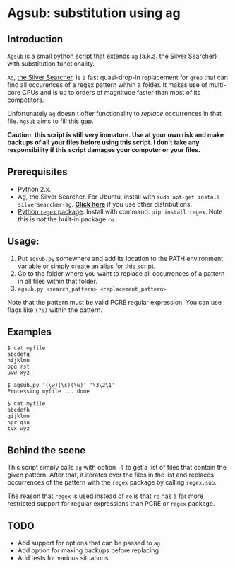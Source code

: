 # Agsub: substitution using ag

## Introduction


`Agsub` is a small python script that extends `ag` (a.k.a. the Silver Searcher) with substitution functionality.

`Ag`, [the Silver Searcher](https://github.com/ggreer/the_silver_searcher), is a fast quasi-drop-in replacement for `grep` that can find all occurences of a regex pattern within a folder. It makes use of multi-core CPUs and is up to orders of magnitude faster than most of its competitors.

Unfortunately `ag` doesn't offer functionality to *replace* occurrences in that file. `Agsub` aims to fill this gap.

**Caution: this script is still very immature. Use at your own risk and make backups of all your files before using this script. I don't take any responsibility if this script damages your computer or your files.**

## Prerequisites
- Python 2.x.
- Ag, the Silver Searcher. For Ubuntu, install with `sudo apt-get install silversearcher-ag`. [**Click here**](https://github.com/ggreer/the_silver_searcher) if you use other distributions.
- [Python `regex` package](https://pypi.python.org/pypi/regex/). Install with command: `pip install regex`. Note this is *not* the built-in package `re`.

## Usage:
1. Put `agsub.py` somewhere and add its location to the PATH environment variable or simply create an alias for this script.
2. Go to the folder where you want to replace all occurrences of a pattern in all files within that folder.
3. `agsub.py <search_pattern> <replacement_pattern>`

Note that the pattern must be valid PCRE regular expression. You can use flags like `(?s)` within the pattern.

## Examples
```
$ cat myfile
abcdefg
hijklmn
opq rst
uvw xyz

$ agsub.py '(\w)(\s)(\w)' '\3\2\1'
Processing myfile ... done

$ cat myfile
abcdefh
gijklmo
npr qsu
tvx wyz
```

## Behind the scene

This script simply calls `ag` with option `-l` to get a list of files that contain the given pattern. After that, it iterates over the files in the list and replaces occurrences of the pattern with the `regex` package by calling `regex.sub`. 

The reason that `regex` is used instead of `re` is that `re` has a far more restricted support for regular expressions than PCRE or `regex` package.


## TODO
- Add support for options that can be passed to `ag`
- Add option for making backups before replacing
- Add tests for various situations